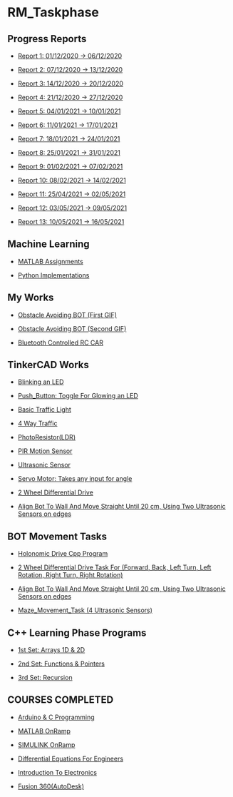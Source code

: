 # RM_Taskphase  

  

## Progress Reports  
  
  * [Report 1: 01/12/2020 -> 06/12/2020](https://github.com/namanmore/RM_Taskphase/blob/main/Weekly_Reports/RM_Taskphase_Report%201.pdf)  

  * [Report 2: 07/12/2020 -> 13/12/2020](https://github.com/namanmore/RM_Taskphase/blob/main/Weekly_Reports/RM_Taskphase_Report%202.pdf) 

  * [Report 3: 14/12/2020 -> 20/12/2020](https://github.com/namanmore/RM_Taskphase/blob/main/Weekly_Reports/RM_Taskphase_Report%203.pdf)  
  
  * [Report 4: 21/12/2020 -> 27/12/2020](https://github.com/namanmore/RM_Taskphase/blob/main/Weekly_Reports/RM_Taskphase_Report%204.pdf)

  * [Report 5: 04/01/2021 -> 10/01/2021](https://github.com/namanmore/RM_Taskphase/blob/main/Weekly_Reports/RM_Taskphase_Report%205.pdf)  

  * [Report 6: 11/01/2021 -> 17/01/2021](https://github.com/namanmore/RM_Taskphase/blob/main/Weekly_Reports/RM_Taskphase_Report%206.pdf)  
  
  * [Report 7: 18/01/2021 -> 24/01/2021](https://github.com/namanmore/RM_Taskphase/blob/main/Weekly_Reports/RM_Taskphase_Report%207.pdf)  
  
  * [Report 8: 25/01/2021 -> 31/01/2021](https://github.com/namanmore/RM_Taskphase/blob/main/Weekly_Reports/RM_Taskphase_Report%208.pdf)  
  
  * [Report 9: 01/02/2021 -> 07/02/2021](https://github.com/namanmore/RM_Taskphase/blob/main/Weekly_Reports/RM_Taskphase_Report%209.pdf)  
  
  * [Report 10: 08/02/2021 -> 14/02/2021](https://github.com/namanmore/RM_Taskphase/blob/main/Weekly_Reports/RM_Taskphase_Report%2010.pdf)  

  * [Report 11: 25/04/2021 -> 02/05/2021](https://github.com/namanmore/RM_Taskphase/blob/main/Weekly_Reports/RM_Taskphase_Report%2011.pdf)  

  * [Report 12: 03/05/2021 -> 09/05/2021](https://github.com/namanmore/RM_Taskphase/blob/main/Weekly_Reports/RM_Taskphase_Report%2012.pdf)  

  * [Report 13: 10/05/2021 -> 16/05/2021](https://github.com/namanmore/RM_Taskphase/blob/main/Weekly_Reports/RM_Taskphase_Report%2013.pdf)    
  
 ## Machine Learning  

  * [MATLAB Assignments](https://github.com/namanmore/RM_Taskphase/tree/main/Machine%20Learning/Course%20MATLAB%20Programs)  

  * [Python Implementations](https://github.com/namanmore/RM_Taskphase/tree/main/Machine%20Learning) 
  
## My Works  

  * [Obstacle Avoiding BOT (First GIF)](https://github.com/namanmore/RM_Taskphase/blob/main/My%20Works/Obstacle%20avoiding1.gif)  
  
  * [Obstacle Avoiding BOT (Second GIF)](https://github.com/namanmore/RM_Taskphase/blob/main/My%20Works/Obstacle%20avoiding2.gif)  
  
  * [Bluetooth Controlled RC CAR](https://github.com/namanmore/RM_Taskphase/blob/main/My%20Works/Bluetooth%20Controlled%20RC%20car.gif)  
 
## TinkerCAD Works  
  
  * [Blinking an LED](https://github.com/namanmore/RM_Taskphase/blob/main/TinkerCAD_Works/Blinking.md) 
  
   * [Push_Button: Toggle For Glowing an LED](https://github.com/namanmore/RM_Taskphase/blob/main/TinkerCAD_Works/Push_Button.md)  
  
   * [Basic Traffic Light](https://github.com/namanmore/RM_Taskphase/blob/main/TinkerCAD_Works/Traffic_Light.md)  
  
   * [4 Way Traffic](https://github.com/namanmore/RM_Taskphase/blob/main/TinkerCAD_Works/Modified_Traffic(4WAY).md)  
  
   * [PhotoResistor(LDR)](https://github.com/namanmore/RM_Taskphase/blob/main/TinkerCAD_Works/LDR(PhotoResistor).md)  

   * [PIR Motion Sensor](https://github.com/namanmore/RM_Taskphase/blob/main/TinkerCAD_Works/PIR%20Motion%20Sensor.md)  

   * [Ultrasonic Sensor](https://github.com/namanmore/RM_Taskphase/blob/main/TinkerCAD_Works/Ultrasonic_Sensor.md)  

   * [Servo Motor: Takes any input for angle](https://github.com/namanmore/RM_Taskphase/blob/main/TinkerCAD_Works/Servo_Motor(All%20Angles).md)  

   * [2 Wheel Differential Drive](https://github.com/namanmore/RM_Taskphase/blob/main/TinkerCAD_Works/Motor_CommandMovements.md)  
   
   * [Align Bot To Wall And Move Straight Until 20 cm, Using Two Ultrasonic Sensors on edges](https://github.com/namanmore/RM_Taskphase/blob/main/TinkerCAD_Works/Align%20Bot%20To%20Wall%20%26%20Move(2%20Ultrasonic%20Sensors).md)
   
## BOT Movement Tasks  

  * [Holonomic Drive Cpp Program](https://github.com/namanmore/RM_Taskphase/blob/main/BOT%20Base%20Tasks/Bot_Move.cpp)  

  * [2 Wheel Differential Drive Task For (Forward, Back, Left Turn, Left Rotation, Right Turn, Right Rotation)](https://github.com/namanmore/RM_Taskphase/blob/main/TinkerCAD_Works/Motor_CommandMovements.md)  
  
  * [Align Bot To Wall And Move Straight Until 20 cm, Using Two Ultrasonic Sensors on edges](https://github.com/namanmore/RM_Taskphase/blob/main/TinkerCAD_Works/Align%20Bot%20To%20Wall%20%26%20Move(2%20Ultrasonic%20Sensors).md)  
  
  * [Maze_Movement_Task (4 Ultrasonic Sensors)](https://github.com/namanmore/RM_Taskphase/blob/main/BOT%20Base%20Tasks/Maze_Task.txt)  

## C++ Learning Phase Programs  

  * [1st Set: Arrays 1D & 2D](https://github.com/namanmore/RM_Taskphase/tree/main/Weekly_CPP_Programs/Week1_Programs)  

  * [2nd Set: Functions & Pointers](https://github.com/namanmore/RM_Taskphase/tree/main/Weekly_CPP_Programs/Week2_Programs)  

  * [3rd Set: Recursion](https://github.com/namanmore/RM_Taskphase/tree/main/Weekly_CPP_Programs/Week3_Programs)  

## COURSES COMPLETED  

  * [Arduino & C Programming](https://github.com/namanmore/RM_Taskphase/blob/main/Courses%20Completed/Arduino%20%26%20C%20Programming(Uni%20of%20Cal%2CIrvine).pdf)  
  
  * [MATLAB OnRamp](https://github.com/namanmore/RM_Taskphase/blob/main/Courses%20Completed/MATLAB%20Onramp(Mathworks).pdf)  

  * [SIMULINK OnRamp](https://github.com/namanmore/RM_Taskphase/blob/main/Courses%20Completed/SIMULINK%20Onramp(Mathworks).pdf)  

  * [Differential Equations For Engineers](https://github.com/namanmore/RM_Taskphase/blob/main/Courses%20Completed/Differential%20Equations%20for%20Engineers.pdf)  

  * [Introduction To Electronics](https://github.com/namanmore/RM_Taskphase/blob/main/Courses%20Completed/Introduction%20To%20Electronics.pdf)  

  * [Fusion 360(AutoDesk)](https://github.com/namanmore/RM_Taskphase/blob/main/Courses%20Completed/Fusion%20360(1)(AutoDesk).pdf)  
